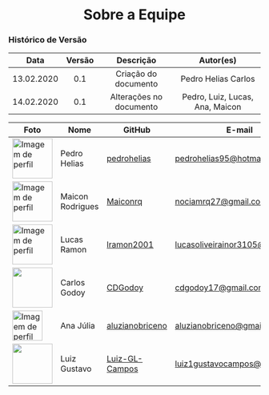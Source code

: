 # <center> Sobre a Equipe

### Histórico de Versão

|    Data    | Versão |        Descrição        |            Autor(es)            |
| :--------: | :----: | :---------------------: | :-----------------------------: |
| 13.02.2020 |  0.1   |  Criação do documento   |       Pedro Helias Carlos       |
| 14.02.2020 |  0.1   | Alterações no documento | Pedro, Luiz, Lucas, Ana, Maicon |

| Foto                                                                                               | Nome             | GitHub                                                | E-mail                          |
| -------------------------------------------------------------------------------------------------- | ---------------- | ----------------------------------------------------- | ------------------------------- |
| <img width='80' src='https://avatars.githubusercontent.com/u/30875663?v=4' alt='Imagem de perfil'> | Pedro Helias     | [pedrohelias](https://github.com/pedrohelias)         | pedrohelias95@hotmail.com       |
| <img width='80' src='https://avatars.githubusercontent.com/u/51386810?v=4' alt='Imagem de perfil'> | Maicon Rodrigues | [Maiconrq](https://github.com/Maiconrq)               | nociamrq27@gmail.com            |
| <img width='80' src='https://avatars.githubusercontent.com/u/78308822?v=4' alt='Imagem de perfil'> | Lucas Ramon      | [lramon2001](https://github.com/lramon2001)           | lucasoliveirainor3105@gmail.com |
| <img width='80' src='https://avatars.githubusercontent.com/u/49156990?v=4'>                        | Carlos Godoy     | [CDGodoy](https://github.com/CDGodoy)                 | cdgodoy17@gmail.com             |
| <img width='60' src='https://avatars.githubusercontent.com/u/70165772?v=4' alt='Imagem de perfil'> | Ana Júlia        | [aluzianobriceno](https://github.com/aluzianobriceno) | aluzianobriceno@gmail.com       |
| <img width='80' src='https://avatars.githubusercontent.com/u/42492795?v=4'>                        | Luiz Gustavo     | [Luiz-GL-Campos](https://github.com/Luiz-GL-Campos)   | luiz1gustavocampos@gmail.com    |

